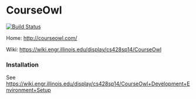 # CourseOwl

[![Build Status](https://drone.io/github.com/crimsonredmk/courseowl/status.png)](https://drone.io/github.com/crimsonredmk/courseowl/latest)

Home: http://courseowl.com/

Wiki: https://wiki.engr.illinois.edu/display/cs428sp14/CourseOwl

### Installation

See https://wiki.engr.illinois.edu/display/cs428sp14/CourseOwl+Development+Environment+Setup
